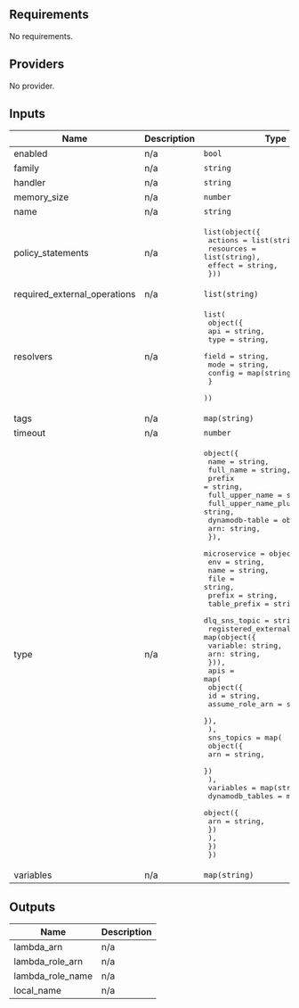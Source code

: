 ## Requirements

No requirements.

## Providers

No provider.

## Inputs

| Name | Description | Type | Default | Required |
|------|-------------|------|---------|:--------:|
| enabled | n/a | `bool` | `true` | no |
| family | n/a | `string` | n/a | yes |
| handler | n/a | `string` | n/a | yes |
| memory\_size | n/a | `number` | `256` | no |
| name | n/a | `string` | `""` | no |
| policy\_statements | n/a | <pre>list(object({<br>    actions = list(string),<br>    resources = list(string),<br>    effect = string,<br>  }))</pre> | n/a | yes |
| required\_external\_operations | n/a | `list(string)` | `[]` | no |
| resolvers | n/a | <pre>list(<br>    object({<br>      api = string,<br>      type = string,<br>      field = string,<br>      mode = string,<br>      config = map(string),<br>    }<br>  ))</pre> | `[]` | no |
| tags | n/a | `map(string)` | `{}` | no |
| timeout | n/a | `number` | `10` | no |
| type | n/a | <pre>object({<br>    name = string,<br>    full_name = string,<br>    prefix = string,<br>    full_upper_name = string,<br>    full_upper_name_plural = string,<br>    dynamodb-table = object({<br>      arn: string,<br>    }),<br>    microservice = object({<br>      env = string,<br>      name = string,<br>      file = string,<br>      prefix = string,<br>      table_prefix = string,<br>      dlq_sns_topic = string,<br>      registered_external_operations = map(object({<br>        variable: string,<br>        arn: string,<br>      })),<br>      apis = map(<br>        object({<br>          id = string,<br>          assume_role_arn = string,<br>        }),<br>      ),<br>      sns_topics = map(<br>        object({<br>          arn = string,<br>        })<br>      ),<br>      variables = map(string),<br>      dynamodb_tables = map(<br>        object({<br>          arn = string,<br>        })<br>      ),<br>    })<br>  })</pre> | n/a | yes |
| variables | n/a | `map(string)` | `{}` | no |

## Outputs

| Name | Description |
|------|-------------|
| lambda\_arn | n/a |
| lambda\_role\_arn | n/a |
| lambda\_role\_name | n/a |
| local\_name | n/a |

